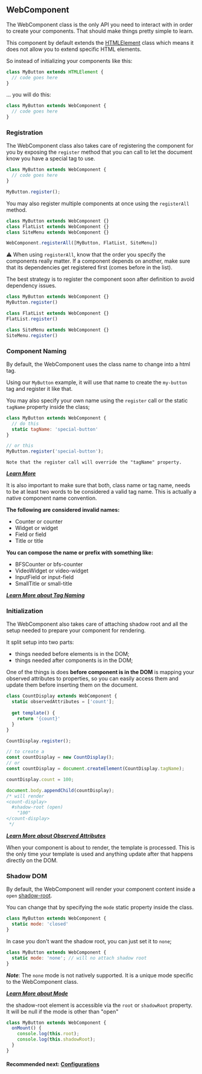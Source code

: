 ## WebComponent
The WebComponent class is the only API you need to interact with in order to create your components. 
That should make things pretty simple to learn.

This component by default extends the [HTMLElement](https://developer.mozilla.org/en-US/docs/Web/API/HTMLElement) 
class which means it does not allow you to extend specific HTML elements.

So instead of initializing your components like this:

```js
class MyButton extends HTMLElement {
  // code goes here
}
```

... you will do this:

```js
class MyButton extends WebComponent {
  // code goes here
}
```

### Registration
The WebComponent class also takes care of registering the component for you by exposing the `register`
method that you can call to let the document know you have a special tag to use.

```js
class MyButton extends WebComponent {
  // code goes here
}

MyButton.register();
```

You may also register multiple components at once using the `registerAll` method.

```js
class MyButton extends WebComponent {}
class FlatList extends WebComponent {}
class SiteMenu extends WebComponent {}

WebComponent.registerAll([MyButton, FlatList, SiteMenu])
```

⚠️ When using `registerAll`, know that the order you specify the components really matter.
If a component depends on another, make sure that its dependencies get registered first (comes before in the list).

The best strategy is to register the component soon after definition to avoid dependency issues.

```js
class MyButton extends WebComponent {}
MyButton.register()

class FlatList extends WebComponent {}
FlatList.register()

class SiteMenu extends WebComponent {}
SiteMenu.register()
```

### Component Naming
By default, the WebComponent uses the class name to change into a html tag.

Using our `MyButton` example, it will use that name to create the `my-button` tag and register it like that.

You may also specify your own name using the `register` call or the static `tagName` property inside the class;

```js
class MyButton extends WebComponent {
  // do this
  static tagName: 'special-button'
}

// or this
MyButton.register('special-button');
```

    Note that the register call will override the "tagName" property.

***[Learn More](https://html.spec.whatwg.org/multipage/custom-elements.html#valid-custom-element-name)***

It is also important to make sure that both, class name or tag name, needs to be at least two words to 
be considered a valid tag name. This is actually a native component name convention.

**The following are considered invalid names:**
- Counter or counter
- Widget or widget
- Field or field
- Title or title

**You can compose the name or prefix with something like:**
- BFSCounter or bfs-counter
- VideoWidget or video-widget
- InputField or input-field
- SmallTitle or small-title

***[Learn More about Tag Naming](https://github.com/beforesemicolon/web-component/blob/master/doc/configurations.md#tagname)***

### Initialization
The WebComponent also takes care of attaching shadow root and all the setup needed to prepare
your component for rendering.

It split setup into two parts:
- things needed before elements is in the DOM;
- things needed after components is in the DOM;

One of the things is does **before component is in the DOM** is mapping your observed attributes
to properties, so you can easily access them and update them before inserting them on the document.

```js
class CountDisplay extends WebComponent {
  static observedAttributes = ['count'];
  
  get template() {
    return '{count}'
  }
}

CountDisplay.register();

// to create a 
const countDisplay = new CountDisplay();
// or 
const countDisplay = document.createElement(CountDisplay.tagName);

countDisplay.count = 100;

document.body.appendChild(countDisplay);
/* will render
<count-display>
  #shadow-root (open)
    "100"
</count-display>
 */
```

***[Learn More about Observed Attributes](https://github.com/beforesemicolon/web-component/blob/master/doc/attributes.md)***

When your component is about to render, the template is processed. This is the only time your
template is used and anything update after that happens directly on the DOM.

### Shadow DOM
By default, the WebComponent will render your component content inside a `open` [shadow-root](https://developer.mozilla.org/en-US/docs/Web/API/ShadowRoot).

You can change that by specifying the `mode` static property inside the class.

```js
class MyButton extends WebComponent {
  static mode: 'closed'
}
```

In case you don't want the shadow root, you can just set it to `none`;

```js
class MyButton extends WebComponent {
  static mode: 'none'; // will no attach shadow root
}
```

***Note***: The `none` mode is not natively supported. It is a unique mode specific to the WebComponent class.

***[Learn More about Mode](https://github.com/beforesemicolon/web-component/blob/master/doc/configurations.md#mode)***

the shadow-root element is accessible via the `root` or `shadowRoot` property. It will be null if the mode is other than "open"

```js
class MyButton extends WebComponent {
  onMount() {
    console.log(this.root);
    console.log(this.shadowRoot);
  }
}
```

#### Recommended next: [Configurations](https://github.com/beforesemicolon/web-component/blob/master/doc/configurations.md)

